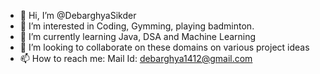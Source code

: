 - 👋 Hi, I’m @DebarghyaSikder
- 👀 I’m interested in Coding, Gymming, playing badminton.
- 🌱 I’m currently learning Java, DSA and Machine Learning
- 💞️ I’m looking to collaborate on these domains on various project ideas
- 📫 How to reach me: Mail Id: debarghya1412@gmail.com


<!---
DebarghyaSikder/DebarghyaSikder is a ✨ special ✨ repository because its `README.md` (this file) appears on your GitHub profile.
You can click the Preview link to take a look at your changes.
--->
